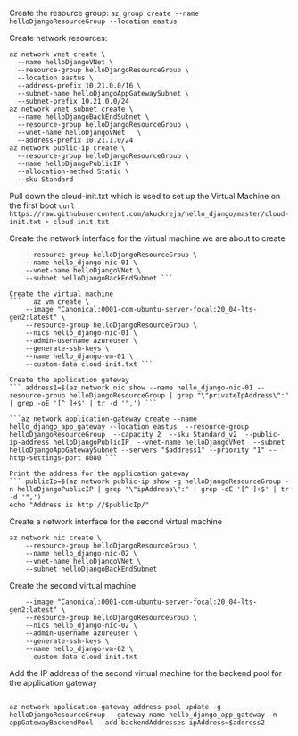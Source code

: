 Create the resource group:
```az group create --name helloDjangoResourceGroup --location eastus```

Create network resources:
```
az network vnet create \
  --name helloDjangoVNet \
  --resource-group helloDjangoResourceGroup \
  --location eastus \
  --address-prefix 10.21.0.0/16 \
  --subnet-name helloDjangoAppGatewaySubnet \
  --subnet-prefix 10.21.0.0/24
az network vnet subnet create \
  --name helloDjangoBackEndSubnet \
  --resource-group helloDjangoResourceGroup \
  --vnet-name helloDjangoVNet   \
  --address-prefix 10.21.1.0/24
az network public-ip create \
  --resource-group helloDjangoResourceGroup \
  --name helloDjangoPublicIP \
  --allocation-method Static \
  --sku Standard
  ```

Pull down the cloud-init.txt which is used to set up the Virtual Machine on the first boot
```curl https://raw.githubusercontent.com/akuckreja/hello_django/master/cloud-init.txt > cloud-init.txt```

Create the network interface for the virtual machine we are about to create
```  az network nic create \
    --resource-group helloDjangoResourceGroup \
    --name hello_django-nic-01 \
    --vnet-name helloDjangoVNet \
    --subnet helloDjangoBackEndSubnet ```

Create the virtual machine
```   az vm create \
    --image "Canonical:0001-com-ubuntu-server-focal:20_04-lts-gen2:latest" \
    --resource-group helloDjangoResourceGroup \
    --nics hello_django-nic-01 \
    --admin-username azureuser \
    --generate-ssh-keys \
    --name hello_django-vm-01 \
    --custom-data cloud-init.txt ```

Create the application gateway
``` address1=$(az network nic show --name hello_django-nic-01 --resource-group helloDjangoResourceGroup | grep "\"privateIpAddress\":" | grep -oE '[^ ]+$' | tr -d '",') ```

```az network application-gateway create --name hello_django_app_gateway --location eastus  --resource-group helloDjangoResourceGroup  --capacity 2  --sku Standard_v2  --public-ip-address helloDjangoPublicIP  --vnet-name helloDjangoVNet  --subnet helloDjangoAppGatewaySubnet --servers "$address1" --priority "1" --http-settings-port 8080 ```

Print the address for the application gateway
``` publicIp=$(az network public-ip show -g helloDjangoResourceGroup -n helloDjangoPublicIP | grep "\"ipAddress\":" | grep -oE '[^ ]+$' | tr -d '",')
echo "Address is http://$publicIp/"
 ```

Create a network interface for the second virtual machine
```
az network nic create \
    --resource-group helloDjangoResourceGroup \
    --name hello_django-nic-02 \
    --vnet-name helloDjangoVNet \
    --subnet helloDjangoBackEndSubnet
```

Create the second virtual machine
```   az vm create \
    --image "Canonical:0001-com-ubuntu-server-focal:20_04-lts-gen2:latest" \
    --resource-group helloDjangoResourceGroup \
    --nics hello_django-nic-02 \
    --admin-username azureuser \
    --generate-ssh-keys \
    --name hello_django-vm-02 \
    --custom-data cloud-init.txt
```

Add the IP address of the second virtual machine for the backend pool for the application gateway
``` address2=$(az network nic show --name hello_django-nic-02 --resource-group helloDjangoResourceGroup | grep "\"privateIpAddress\":" | grep -oE '[^ ]+$' | tr -d '",') 

az network application-gateway address-pool update -g helloDjangoResourceGroup --gateway-name hello_django_app_gateway -n appGatewayBackendPool --add backendAddresses ipAddress=$address2
```